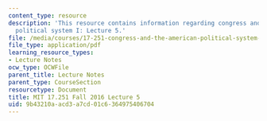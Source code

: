 ```yaml
---
content_type: resource
description: 'This resource contains information regarding congress and the american
  political system I: Lecture 5.'
file: /media/courses/17-251-congress-and-the-american-political-system-i-fall-2016/9b43210aacd3a7cd01c6364975406704_MIT17_251F16_Lec5.pdf
file_type: application/pdf
learning_resource_types:
- Lecture Notes
ocw_type: OCWFile
parent_title: Lecture Notes
parent_type: CourseSection
resourcetype: Document
title: MIT 17.251 Fall 2016 Lecture 5
uid: 9b43210a-acd3-a7cd-01c6-364975406704
---
```

